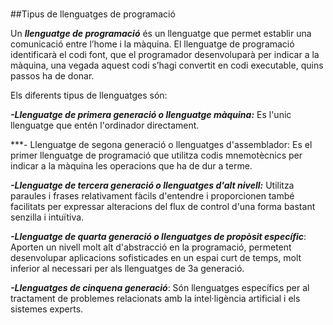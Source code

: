 #
##Tipus de llenguatges de programació

Un ***llenguatge de programació*** és un llenguatge que permet establir una comunicació entre l’home i la màquina. El llenguatge de programació
identificarà el codi font, que el programador desenvoluparà per indicar a la màquina, una vegada aquest codi s’hagi convertit en codi executable, quins
passos ha de donar.

Els diferents tipus de llenguatges són:

***-Llenguatge de primera generació o llenguatge màquina:***
  Es l'unic llenguatge que entén l'ordinador directament.

***- Llenguatge de segona generació o llenguatges d'assemblador: 
  Es el primer llenguatge de programació que utilitza codis mnemotècnics per indicar a la màquina les operacions que ha de dur a terme.

***-Llenguatge de tercera generació o llenguatges d'alt nivell:***
  Utilitza paraules i frases relativament fàcils d'entendre i proporcionen també facilitats per expressar alteracions del flux de control d'una forma bastant senzilla i intuïtiva.

***-Llenguatge de quarta generació o llenguatges de propòsit específic***:
  Aporten un nivell molt alt d'abstracció en la programació, permetent desenvolupar aplicacions sofisticades en un espai curt de temps, molt inferior al necessari per als llenguatges de 3a generació.

***-Llenguatges de cinquena generació***:
  Són llenguatges específics per al tractament de problemes relacionats amb la intel·ligència artificial i els sistemes experts.
